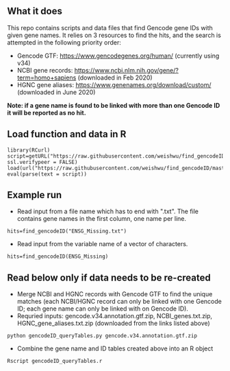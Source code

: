 ## What it does
This repo contains scripts and data files that find Gencode gene IDs with given gene names. It relies on 3 resources to find the hits, and the search is attempted in the following priority order:
- Gencode GTF: https://www.gencodegenes.org/human/ (currently using v34)
- NCBI gene records: https://www.ncbi.nlm.nih.gov/gene/?term=homo+sapiens (downloaded in Feb 2020)
- HGNC gene aliases: https://www.genenames.org/download/custom/ (downloaded in June 2020)

**Note: if a gene name is found to be linked with more than one Gencode ID it will be reported as no hit.**

## Load function and data in R
```
library(RCurl)
script=getURL("https://raw.githubusercontent.com/weishwu/find_gencodeID/master/find_gencodeID.r", ssl.verifypeer = FALSE)
load(url("https://raw.githubusercontent.com/weishwu/find_gencodeID/master/queryTabs.RData"))
eval(parse(text = script))
```

## Example run
- Read input from a file name which has to end with ".txt". The file contains gene names in the first column, one name per line.
```
hits=find_gencodeID("ENSG_Missing.txt")
```
- Read input from the variable name of a vector of characters.
```
hits=find_gencodeID(ENSG_Missing)
```

## Read below only if data needs to be re-created
- Merge NCBI and HGNC records with Gencode GTF to find the unique matches (each NCBI/HGNC record can only be linked with one Gencode ID; each gene name can only be linked with on Gencode ID).
- Requried inputs: gencode.v34.annotation.gtf.zip, NCBI_genes.txt.zip, HGNC_gene_aliases.txt.zip (downloaded from the links listed above)
```
python gencodeID_queryTables.py gencode.v34.annotation.gtf.zip
```
- Combine the gene name and ID tables created above into an R object
```
Rscript gencodeID_queryTables.r
```



